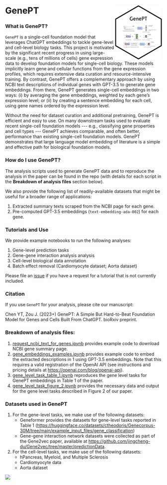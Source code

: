 # GenePT  <img src="./figs/genept_sticker.png" align="right" width="150px"/>

### What is GenePT?

`GenePT` is a single-cell foundation model that leverages ChatGPT embeddings to tackle gene-level and cell-level biology tasks. This project is motivated by the significant recent progress in using large-scale (e.g., tens of millions of cells) gene expression data to develop foundation models for single-cell biology. These models implicitly learn gene and cellular functions from the gene expression profiles, which requires extensive data curation and resource-intensive training. By contrast, GenePT offers a complementary approach by using NCBI text descriptions of individual genes with GPT-3.5 to generate gene embeddings. From there, GenePT generates single-cell embeddings in two ways: (i) by averaging the gene embeddings, weighted by each gene’s expression level; or (ii) by creating a sentence embedding for each cell, using gene names ordered by the expression level. 

Without the need for dataset curation and additional pretraining, GenePT is efficient and easy to use. On many downstream tasks used to evaluate recent single-cell foundation models --- e.g., classifying gene properties and cell types --- GenePT achieves comparable, and often better, performance than existing single-cell foundation models. GenePT demonstrates that large language model embedding of literature is a simple and effective path for biological foundation models.

### How do I use GenePT?

The analysis scripts used to generate GenePT data and to reproduce the analysis in the paper can be found in the repo (with details for each script in the **Breakdown of analysis files** section below). 

We also provide the following list of readily-available datasets that might be useful for a broader range of applications:
1. Extracted summary texts scraped from the NCBI page for each gene.
2. Pre-computed GPT-3.5 embeddings (`text-embedding-ada-002`) for each gene.

### Tutorials and Use

We provide example notebooks to run the following analyses:
1. Gene-level prediction tasks
2. Gene-gene interaction analysis analysis
3. Cell-level biological data annotation 
4. Batch effect removal (Cardiomyocyte dataset; Aorta dataset)

Please file an [issue](https://github.com/yiqunchen/GenePT/issues) if you have a request for a tutorial that is not currently included.


### Citation

If you use `GenePT` for your analysis, please cite our manuscript:

Chen YT,  Zou J. (2023+) GenePT: A Simple But Hard-to-Beat Foundation Model for Genes and Cells Built From ChatGPT. bioRxiv preprint.


### Breakdown of analysis files:
1. [request_ncbi_text_for_genes.ipynb](./request_ncbi_text_for_genes.ipynb) provides example code to download NCBI gene summary page.
2. [gene_embeddings_examples.ipynb](./gene_embeddings_examples.ipynb) provides example code to embed the extracted descriptions in 1 using GPT-3.5 embeddings. Note that this requires a valid registration of the OpenAI API (see instructions and pricing details at https://openai.com/blog/openai-api). 
3. [gene_level_task_table_1.ipynb](./gene_level_task_table_1.ipynb) reproduces the gene level tasks for GenePT embeddings in Table 1 of the paper.
4. [gene_level_task_figure_2.ipynb](./gene_level_task_figure_2.ipynb) provides the necessary data and output for the gene level tasks described in Figure 2 of our paper.

### Datasets used in GenePT
1. For the gene-level tasks, we make use of the following datasets:
	- Geneformer provides the datasets for gene-level tasks reported in Table 1 (https://huggingface.co/datasets/ctheodoris/Genecorpus-30M/tree/main/example_input_files/gene_classification)
	- Gene-gene interaction network datasets were collected as part of the Gene2vec paper, available at https://github.com/jingcheng-du/Gene2vec/tree/master/predictionData.
2. For the cell-level tasks, we make use of the following datasets:
	- hPancreas, Myeloid, and Multiple Sclerosis 
	- Cardiomyocyte data
	- Aorta dataset


![](./figs/Presentation3.png)


